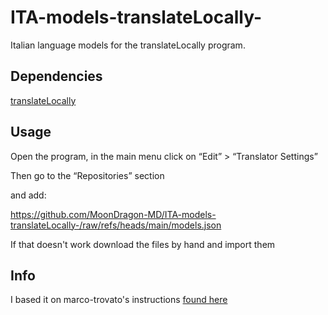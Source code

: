 # ITA-models-translateLocally-
Italian language models for the translateLocally program. 

## Dependencies
[translateLocally](https://github.com/XapaJIaMnu/translateLocally)

## Usage
Open the program, in the main menu click on “Edit” > “Translator Settings”

Then go to the “Repositories” section

and add: 

https://github.com/MoonDragon-MD/ITA-models-translateLocally-/raw/refs/heads/main/models.json

If that doesn't work download the files by hand and import them

## Info
I based it on marco-trovato's instructions [found here](https://github.com/XapaJIaMnu/translateLocally/issues/162#issuecomment-2436192852)

